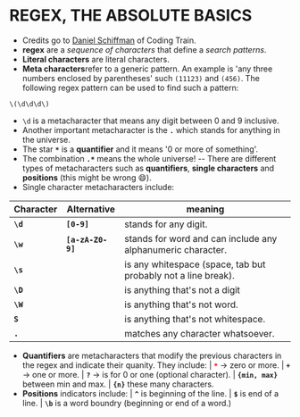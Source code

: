 # REGEX, THE ABSOLUTE BASICS
- Credits go to [Daniel Schiffman](https://github.com/shiffman) of Coding Train.
- **regex** are a *sequence of characters* that define a *search patterns*.
- **Literal characters** are literal characters.
- **Meta characters**refer to a generic pattern. An example is 'any three numbers enclosed by parentheses' such `(11123)` and `(456)`. The following regex pattern can be used to find such a pattern:
```regex
\(\d\d\d\)
```
- `\d` is a metacharacter that means any digit between 0 and 9 inclusive.
- Another important metacharacter is the **`.`** which stands for anything in the universe.
- The star **`*`** is a **quantifier** and it means '0 or more of something'.
- The combination **`.*`** means the whole universe!
-- There are different types of metacharacters such as **quantifiers**, **single characters** and **positions** (this might be wrong :smile:).
- Single character metacharacters include:

| Character | Alternative | meaning
| --- | --- | --- |
| **`\d`** | **`[0-9]`** | stands for any digit.
| **`\w`** | **`[a-zA-Z0-9]`** | stands for word and can include any alphanumeric character.
| **`\s`** | | is any whitespace (space, tab but probably not a line break).
| **`\D`** | | is anything that's not a digit
| **`\W`** | | is anything that's not word.
| **`S`** | | is anything that's not whitespace.
| **`.`** | | matches any character whatsoever. 

- **Quantifiers** are metacharacters that modify the previous characters in the regex and indicate their quanity. They include:
| <span style="color:red">**`*`**</span> -> zero or more.
| **`+`** -> one or more.
| **`?`** -> is for 0 or one (optional character).
| **`{min, max}`** between min and max.
| **`{n}`** these many characters.
- **Positions** indicators include:
| **`^`** is beginning of the line.
| **`$`** is end of a line.
| **`\b`** is a word boundry (beginning or end of a word.)
